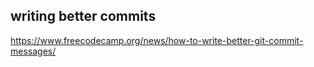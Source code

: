 ## writing better commits

https://www.freecodecamp.org/news/how-to-write-better-git-commit-messages/
